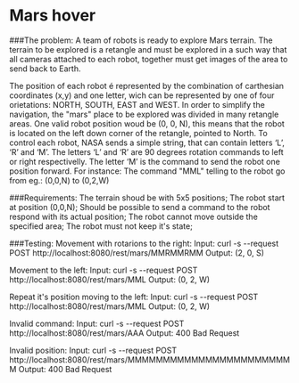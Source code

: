 # Mars hover

###The problem:
A team of robots is ready to explore Mars terrain.
The terrain to be explored is a retangle and must be explored in a such way that all cameras attached to each robot, together must get images of the  area to send back to Earth.

The position of each robot é represented by the combination of carthesian coordinates (x,y) and one letter, wich can be represented by one of four
orietations: NORTH, SOUTH, EAST and WEST. In order to simplify the navigation, the "mars" place to be explored was divided in many retangle areas.
One valid robot position woud be (0, 0, N), this means that the robot is located on the left down corner of the retangle, pointed to North.
To control each robot, NASA sends a simple string, that can contain letters ‘L’, ‘R’ and ‘M’. The letters ‘L’ and ‘R’ are 90 degrees rotation commands to left or right respectivelly. The letter ‘M’ is the command to send the robot one position forward.
For instance: The command "MML" telling to the robot go from eg.: (0,0,N) to (0,2,W)

###Requirements:
The terrain shoud be with 5x5 positions;
The robot start at position (0,0,N);
Should be possible to send a command to the robot respond with its actual position;
The robot cannot move outside the specified area;
The robot must not keep it's state;

###Testing:
Movement with rotarions to the right:
Input: curl -s --request POST http://localhost:8080/rest/mars/MMRMMRMM
Output: (2, 0, S)

Movement to the left:
Input: curl -s --request POST http://localhost:8080/rest/mars/MML
Output: (0, 2, W)

Repeat it's position moving to the left:
Input: curl -s --request POST http://localhost:8080/rest/mars/MML
Output: (0, 2, W)

Invalid command:
Input: curl -s --request POST http://localhost:8080/rest/mars/AAA
Output: 400 Bad Request

Invalid position:
Input: curl -s --request POST http://localhost:8080/rest/mars/MMMMMMMMMMMMMMMMMMMMMMMM
Output: 400 Bad Request
